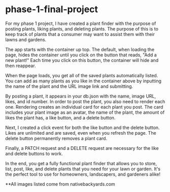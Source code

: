 # phase-1-final-project

For my phase 1 project, I have created a plant finder with the purpose of posting plants, liking plants, and deleting plants. The purpose of this is to keep track of plants that a consumer may want to assist them with their lawns and gardens.

The app starts with the container up top. The default, when loading the page, hides the container until you click on the button that reads, "Add a new plant!" Each time you click on this button, the container will hide and then reappear.

When the page loads, you get all of the saved plants automatically listed. You can add as many plants as you like in the container above by inputting the name of the plant and the URL image link and submitting.

By posting a plant, it appears in your db.json with the name, image URL, likes, and id number. In order to post the plant, you also need to render each one. Rendering creates an individual card for each plant you post. The card includes your plant image as an avatar, the name of the plant, the amount of likes the plant has, a like button, and a delete button.

Next, I created a click event for both the like button and the delete button. Likes are unlimited and are saved, even when you refresh the page. The delete button permanently removes a plant card.

Finally, a PATCH request and a DELETE request are necessary for the like and delete buttons to work.

In the end, you get a fully functional plant finder that allows you to store, list, post, like, and delete plants that you need for your lawn or garden. It's the perfect tool to use for homeowners, landscapers, and gardeners alike!

**All images listed come from nativebackyards.com